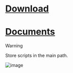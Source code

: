 # [Download](https://github.com/Bt08s/PYAutmation/archive/refs/heads/main.zip)
# [Documents](https://github.com/Bt08s/PYAutmation/blob/main/DOCS.md)

> [!WARNING]
> Store scripts in the main path.

![image](https://github.com/Bt08s/PYAutmation/assets/68190921/fa2ce8d8-3ea2-417c-a948-b023fd4d7c67)
